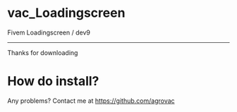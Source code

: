 # vac_Loadingscreen
Fivem Loadingscreen / dev9

---------------------------------------------

Thanks for downloading

<h1>How do install?</h1>

Any problems? 
Contact me at
https://github.com/agrovac
